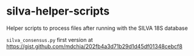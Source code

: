 # silva-helper-scripts
 Helper scripts to process files after running with the SILVA 18S database

`silva_consensus.py` first version at https://gist.github.com/mdchia/202fb4a3d71b29d1d45df01348cebcf8
